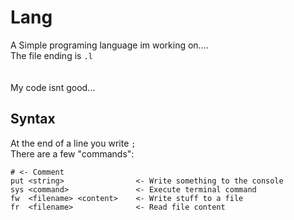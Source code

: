 # Lang
A Simple programing language im working on....<br>
The file ending is `.l` <br>
<br><br>
My code isnt good...
<br>


## Syntax
At the end of a line you write `;` <br>
There are a few "commands": 
```
# <- Comment
put <string>                <- Write something to the console
sys <command>               <- Execute terminal command
fw  <filename> <content>    <- Write stuff to a file
fr  <filename>              <- Read file content
```
